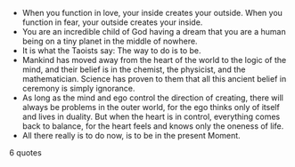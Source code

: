  - When you function in love, your inside creates your outside. When you function in fear, your outside creates your inside.
 - You are an incredible child of God having a dream that you are a human being on a tiny planet in the middle of nowhere.
 - It is what the Taoists say: The way to do is to be.
 - Mankind has moved away from the heart of the world to the logic of the mind, and their belief is in the chemist, the physicist, and the mathematician. Science has proven to them that all this ancient belief in ceremony is simply ignorance.
 - As long as the mind and ego control the direction of creating, there will always be problems in the outer world, for the ego thinks only of itself and lives in duality. But when the heart is in control, everything comes back to balance, for the heart feels and knows only the oneness of life.
 - All there really is to do now, is to be in the present Moment.

6 quotes